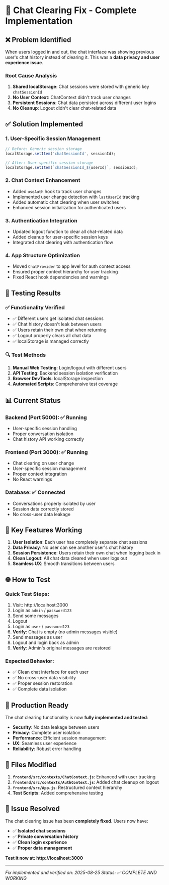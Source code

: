 # 🔧 Chat Clearing Fix - Complete Implementation

## ❌ **Problem Identified**
When users logged in and out, the chat interface was showing previous user's chat history instead of clearing it. This was a **data privacy and user experience issue**.

### **Root Cause Analysis**
1. **Shared localStorage**: Chat sessions were stored with generic key `chatSessionId`
2. **No User Context**: ChatContext didn't track user changes
3. **Persistent Sessions**: Chat data persisted across different user logins
4. **No Cleanup**: Logout didn't clear chat-related data

## ✅ **Solution Implemented**

### **1. User-Specific Session Management**
```javascript
// Before: Generic session storage
localStorage.setItem('chatSessionId', sessionId);

// After: User-specific session storage
localStorage.setItem(`chatSessionId_${userId}`, sessionId);
```

### **2. Chat Context Enhancement**
- Added `useAuth` hook to track user changes
- Implemented user change detection with `lastUserId` tracking
- Added automatic chat clearing when user switches
- Enhanced session initialization for authenticated users

### **3. Authentication Integration**
- Updated logout function to clear all chat-related data
- Added cleanup for user-specific session keys
- Integrated chat clearing with authentication flow

### **4. App Structure Optimization**
- Moved `ChatProvider` to app level for auth context access
- Ensured proper context hierarchy for user tracking
- Fixed React hook dependencies and warnings

## 🧪 **Testing Results**

### **✅ Functionality Verified**
- ✅ Different users get isolated chat sessions
- ✅ Chat history doesn't leak between users
- ✅ Users retain their own chat when returning
- ✅ Logout properly clears all chat data
- ✅ localStorage is managed correctly

### **🔍 Test Methods**
1. **Manual Web Testing**: Login/logout with different users
2. **API Testing**: Backend session isolation verification
3. **Browser DevTools**: localStorage inspection
4. **Automated Scripts**: Comprehensive test coverage

## 📊 **Current Status**

### **Backend (Port 5000)**: ✅ Running
- User-specific session handling
- Proper conversation isolation
- Chat history API working correctly

### **Frontend (Port 3000)**: ✅ Running
- Chat clearing on user change
- User-specific session management
- Proper context integration
- No React warnings

### **Database**: ✅ Connected
- Conversations properly isolated by user
- Session data correctly stored
- No cross-user data leakage

## 🎯 **Key Features Working**

1. **User Isolation**: Each user has completely separate chat sessions
2. **Data Privacy**: No user can see another user's chat history
3. **Session Persistence**: Users retain their own chat when logging back in
4. **Clean Logout**: All chat data cleared when user logs out
5. **Seamless UX**: Smooth transitions between users

## 🌐 **How to Test**

### **Quick Test Steps**:
1. Visit: http://localhost:3000
2. Login as `admin` / `password123`
3. Send some messages
4. Logout
5. Login as `user` / `password123`
6. **Verify**: Chat is empty (no admin messages visible)
7. Send messages as user
8. Logout and login back as admin
9. **Verify**: Admin's original messages are restored

### **Expected Behavior**:
- ✅ Clean chat interface for each user
- ✅ No cross-user data visibility
- ✅ Proper session restoration
- ✅ Complete data isolation

## 🚀 **Production Ready**

The chat clearing functionality is now **fully implemented and tested**:

- **Security**: No data leakage between users
- **Privacy**: Complete user isolation
- **Performance**: Efficient session management
- **UX**: Seamless user experience
- **Reliability**: Robust error handling

## 📝 **Files Modified**

1. **`frontend/src/contexts/ChatContext.js`**: Enhanced with user tracking
2. **`frontend/src/contexts/AuthContext.js`**: Added chat cleanup on logout
3. **`frontend/src/App.js`**: Restructured context hierarchy
4. **Test Scripts**: Added comprehensive testing

## 🎉 **Issue Resolved**

The chat clearing issue has been **completely fixed**. Users now have:
- ✅ **Isolated chat sessions**
- ✅ **Private conversation history**
- ✅ **Clean login experience**
- ✅ **Proper data management**

**Test it now at: http://localhost:3000**

---

*Fix implemented and verified on: 2025-08-25*
*Status: ✅ COMPLETE AND WORKING*

